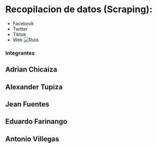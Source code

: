 # Recopilacion de datos (Scraping):
- Facebook
- Twitter
- Tiktok
- Web
![Ruta](https://user-images.githubusercontent.com/75056800/153736293-a1fd5503-7b33-4446-99b9-385e4c9a7a31.png)




### Integrantes

## Adrian Chicaiza
## Alexander Tupiza
## Jean Fuentes
## Eduardo Farinango
## Antonio Villegas
